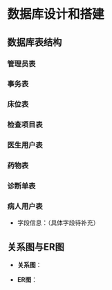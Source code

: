 # 数据库设计和搭建

## 数据库表结构

### 管理员表


### 事务表


### 床位表


### 检查项目表


### 医生用户表


### 药物表


### 诊断单表


### 病人用户表
- 字段信息：（具体字段待补充）

## 关系图与ER图
- **关系图**：
  
- **ER图**：
  
